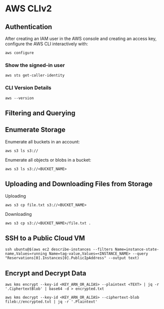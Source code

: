 # AWS CLIv2

## Authentication

After creating an IAM user in the AWS console and creating an access key, configure the AWS CLI interactively with:

```
aws configure
```

### Show the signed-in user

```
aws sts get-caller-identity
```

### CLI Version Details

```
aws --version
```

## Filtering and Querying



## Enumerate Storage

Enumerate all buckets in an account:

```
aws s3 ls s3://
```

Enumerate all objects or blobs in a bucket:

```
aws s3 ls s3://<BUCKET_NAME>
```

## Uploading and Downloading Files from Storage

Uploading

```
aws s3 cp file.txt s3://<BUCKET_NAME>
```

Downloading

```
aws s3 cp s3://<BUCKET_NAME>/file.txt .
```

## SSH to a Public Cloud VM

```
ssh ubuntu@$(aws ec2 describe-instances --filters Name=instance-state-name,Values=running Name=tag-value,Values=<INSTANCE_NAME> --query "Reservations[0].Instances[0].PublicIpAddress" --output text)
```

## Encrypt and Decrypt Data

```
aws kms encrypt --key-id <KEY_ARN_OR_ALIAS> --plaintext <TEXT> | jq -r '.CiphertextBlob' | base64 -d > encrypted.txt
```

```
aws kms decrypt --key-id <KEY_ARN_OR_ALIAS> --ciphertext-blob fileb://encrypted.txt | jq -r '.Plaintext'
```